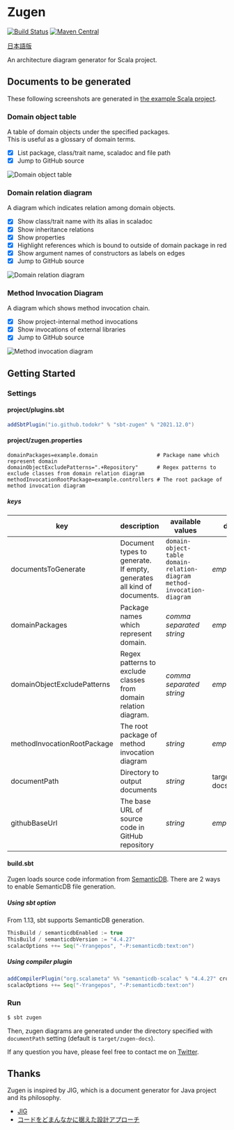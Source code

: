 # Zugen

[![Build Status](https://travis-ci.org/todokr/zugen.svg?branch=trunk)](https://travis-ci.org/todokr/zugen)
[![Maven Central](https://maven-badges.herokuapp.com/maven-central/io.github.todokr/sbt-zugen/badge.svg)](https://search.maven.org/artifact/io.github.todokr/sbt-zugen)

[日本語版](./readme.ja.md)

An architecture diagram generator for Scala project.

## Documents to be generated

These following screenshots are generated in [the example Scala project](https://github.com/todokr/zugen/tree/trunk/src/sbt-test/sbt-zugen/application).

### Domain object table

A table of domain objects under the specified packages.  
This is useful as a glossary of domain terms.

- [x] List package, class/trait name, scaladoc and file path
- [x] Jump to GitHub source

![Domain object table](https://user-images.githubusercontent.com/2328540/87659631-d4f4f080-c798-11ea-9ead-d8162a57aff4.png)

### Domain relation diagram

A diagram which indicates relation among domain objects.

- [x] Show class/trait name with its alias in scaladoc
- [x] Show inheritance relations
- [x] Show properties
- [x] Highlight references which is bound to outside of domain package in red
- [x] Show argument names of constructors as labels on edges
- [x] Jump to GitHub source

![Domain relation diagram](https://user-images.githubusercontent.com/2328540/87659632-d4f4f080-c798-11ea-910e-40dcfac45293.png)

### Method Invocation Diagram

A diagram which shows method invocation chain.

- [x] Show project-internal method invocations
- [x] Show invocations of external libraries
- [x] Jump to GitHub source

![Method invocation diagram](https://user-images.githubusercontent.com/2328540/87659630-d3c3c380-c798-11ea-9103-0436e92d4a40.png)

## Getting Started

### Settings
#### project/plugins.sbt

```sbt
addSbtPlugin("io.github.todokr" % "sbt-zugen" % "2021.12.0")
```

#### project/zugen.properties

```properties
domainPackages=example.domain                   # Package name which represent domain
domainObjectExcludePatterns=".+Repository"      # Regex patterns to exclude classes from domain relation diagram
methodInvocationRootPackage=example.controllers # The root package of method invocation diagram
```

##### keys

| key                         | description                                                               | available values                                                                  | default           | example                                                                                      |
|-----------------------------|---------------------------------------------------------------------------|-----------------------------------------------------------------------------------|-------------------|----------------------------------------------------------------------------------------------|
| documentsToGenerate         | Document types to generate.<br>If empty, generates all kind of documents. | `domain-object-table`<br>`domain-relation-diagram`<br>`method-invocation-diagram` | *empty*           | documentsToGenerate=domain-object-table,domain-relation-diagram,method-invocation-diagram    |
| domainPackages              | Package names which represent domain.                                     | *comma separated string*                                                          | *empty*           | domainPackages=app1.domain,app2.domain                                                       |
| domainObjectExcludePatterns | Regex patterns to exclude classes from domain relation diagram.           | *comma separated string*                                                          | *empty*           | domainObjectExcludePatterns=".+Repository"                                                   |
| methodInvocationRootPackage | The root package of method invocation diagram                             | *string*                                                                          | *empty*           | methodInvocationRootPackage=controller                                                       |
| documentPath                | Directory to output documents                                             | *string*                                                                          | target/zugen-docs | documentPath=docs                                                                            |
| githubBaseUrl               | The base URL of source code in GitHub repository                          | *string*                                                                          | *empty*           | githubBaseUrl=https://github.com/todokr/zugen/blob/trunk/src/sbt-test/sbt-zugen/application/ |

#### build.sbt

Zugen loads source code information from [SemanticDB](https://scalameta.org/docs/semanticdb/guide.html).
There are 2 ways to enable SemanticDB file generation.

##### Using sbt option
From 1.13, sbt supports SemanticDB generation.

```sbt
ThisBuild / semanticdbEnabled := true
ThisBuild / semanticdbVersion := "4.4.27"
scalacOptions ++= Seq("-Yrangepos", "-P:semanticdb:text:on")
```

##### Using compiler plugin

```sbt
addCompilerPlugin("org.scalameta" %% "semanticdb-scalac" % "4.4.27" cross CrossVersion.full)
scalacOptions ++= Seq("-Yrangepos", "-P:semanticdb:text:on")
```

### Run

```bash
$ sbt zugen
```

Then, zugen diagrams are generated under the directory specified with `documentPath` setting (default is `target/zugen-docs`).

If any question you have, please feel free to contact me on [Twitter](https://twitter.com/todokr).

## Thanks
Zugen is inspired by JIG, which is a document generator for Java project and its philosophy.  

- [JIG](https://github.com/dddjava/jig)
- [コードをどまんなかに据えた設計アプローチ](https://speakerdeck.com/irof/kodowodomannakaniju-etashe-ji-apuroti)

